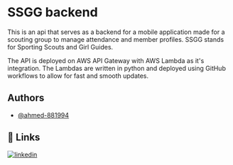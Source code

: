# SSGG backend

This is an api that serves as a backend for a mobile application made for a scouting group to manage attendance and member profiles. SSGG stands for Sporting Scouts and Girl Guides.

The API is deployed on AWS API Gateway with AWS Lambda as it's integration. The Lambdas are written in python and deployed using GitHub workflows to allow for fast and smooth updates.


## Authors

- [@ahmed-881994](https://www.github.com/ahmed-881994)


## 🔗 Links
[![linkedin](https://img.shields.io/badge/linkedin-0A66C2?style=for-the-badge&logo=linkedin&logoColor=white)](https://www.linkedin.com/in/ahmed-safwat-eldamanhoury)


